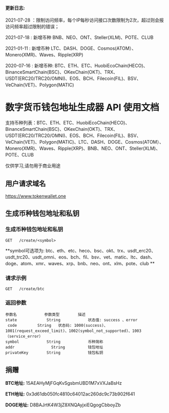 #### **更新日志:**
2021-07-28 ：限制访问频率，每个IP每秒访问接口次数限制为2次，超过则会报访问频率超过限制的错误；

2021-07-18 : 新增币种 BNB、NEO、ONT、Steller(XLM)、POTE、CLUB

2021-01-11 : 新增币种 LTC、DASH、DOGE、Cosmos(ATOM）、Monero(XMR)、Waves、Ripple(XRP)

2020-07-16 : 新增币种: BTC、ETH、ETC、HuobiEcoChain(HECO)、BinanceSmartChain(BSC)、OKexChain(OKT)、TRX、USDT(ERC20/TRC20/OMNI)、EOS、BCH、Filecoin(FIL)、BSV、VeChain(VET)、Polygon(MATIC)

# 数字货币钱包地址生成器 API 使用文档

支持币种列表：BTC、ETH、ETC、HuobiEcoChain(HECO)、BinanceSmartChain(BSC)、OKexChain(OKT)、TRX、USDT(ERC20/TRC20/OMNI)、EOS、BCH、Filecoin(FIL)、BSV、VeChain(VET)、Polygon(MATIC)、LTC、DASH、DOGE、Cosmos(ATOM）、Monero(XMR)、Waves、Ripple(XRP)、BNB、NEO、ONT、Steller(XLM)、POTE、CLUB


仅供学习,请勿用于商业用途

## 用户请求域名

 https://www.tokenwallet.one

## 生成币种钱包地址和私钥

### 生成币种钱包地址和私钥

```
GET   /create/<symbol>
```

**symbol可选项为: btc、eth、etc、heco、bsc、okt、trx、usdt_erc20、usdt_trc20、usdt_omni、eos、bch、fil、bsv、vet、matic、ltc、dash、doge、atom、xmr、waves、xrp、bnb、neo、ont、xlm、pote、club **

### 请求示例

```
GET   /create/btc
```

### 返回参数

```
参数名			   参数类型		   描述
state     		  String			状态值: success 、error
 code         String   状态码: 1000(success)、1001(request_exceed_limit)、1002(symbol_not_supported)、1003（service_error）
symbol			  String			币种简称
addr			    String			钱包地址
privateKey		  String			钱包私钥
```



## 捐赠

**BTC地址:** 	15AEAHyMjFGqKvSgsbmUBD1M7xVXJaBsHz		

**ETH地址:**	0x3d61db050fc4810c64012ac260dc9c73b902f641		

**DOGE地址:**	D8BAJrtK4W3jZ8XNQAyjxiEQgogCbboyZb		

